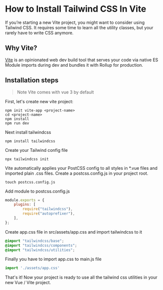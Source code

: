# How to Install Tailwind CSS In Vite

If you’re starting a new Vite project, you might want to consider using Tailwind CSS. It requires some time to learn all the utility classes, but your rarely have to write CSS anymore.


## Why Vite?

[Vite](https://github.com/vitejs/vite) is an opinionated web dev build tool that serves your code via native ES Module imports during dev and bundles it with Rollup for production.

## Installation steps

> Note Vite comes with vue 3 by default

First, let's create new vite project:

```shell
npm init vite-app <project-name>
cd <project-name>
npm install
npm run dev
```

Next install tailwindcss

```
npm install tailwindcss
```

Create your Tailwind config file
```
npx tailwindcss init
```

Vite automatically applies your PostCSS config to all styles in *.vue files and imported plain .css files. Create a postcss.config.js in your project root.

```
touch postcss.config.js
```

Add module to postcss.config.js

```js
module.exports = {
    plugins: [
        require("tailwindcss"),
        require("autoprefixer"),
    ],
};
```

Create app.css file in src/assets/app.css and import tailwindcss to it

```css
@import "tailwindcss/base";
@import "tailwindcss/components";
@import "tailwindcss/utilities";
```

Finally you have to import app.css to main.js file

```js
import './assets/app.css'
```

That's it! Now your project is ready to use all the tailwind css utilities in your new Vue / Vite project.
